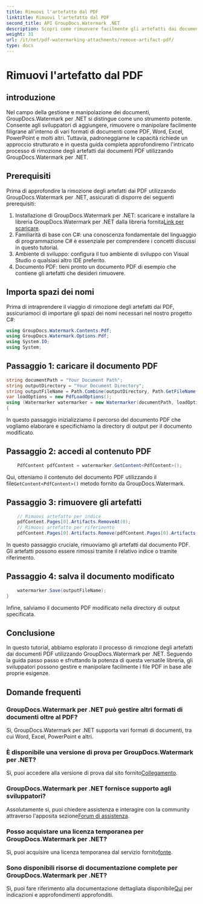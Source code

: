 ```yaml
---
title: Rimuovi l'artefatto dal PDF
linktitle: Rimuovi l'artefatto dal PDF
second_title: API GroupDocs.Watermark .NET
description: Scopri come rimuovere facilmente gli artefatti dai documenti PDF utilizzando GroupDocs.Watermark per .NET. Padroneggia il processo passo dopo passo con il nostro tutorial completo.
weight: 31
url: /it/net/pdf-watermarking-attachments/remove-artifact-pdf/
type: docs
---
```

# Rimuovi l'artefatto dal PDF

## introduzione
Nel campo della gestione e manipolazione dei documenti, GroupDocs.Watermark per .NET si distingue come uno strumento potente. Consente agli sviluppatori di aggiungere, rimuovere o manipolare facilmente filigrane all'interno di vari formati di documenti come PDF, Word, Excel, PowerPoint e molti altri. Tuttavia, padroneggiarne le capacità richiede un approccio strutturato e in questa guida completa approfondiremo l'intricato processo di rimozione degli artefatti dai documenti PDF utilizzando GroupDocs.Watermark per .NET.
## Prerequisiti
Prima di approfondire la rimozione degli artefatti dai PDF utilizzando GroupDocs.Watermark per .NET, assicurati di disporre dei seguenti prerequisiti:
1. Installazione di GroupDocs.Watermark per .NET: scaricare e installare la libreria GroupDocs.Watermark per .NET dalla libreria fornita[Link per scaricare](https://releases.groupdocs.com/Watermark/net/).
2. Familiarità di base con C#: una conoscenza fondamentale del linguaggio di programmazione C# è essenziale per comprendere i concetti discussi in questo tutorial.
3. Ambiente di sviluppo: configura il tuo ambiente di sviluppo con Visual Studio o qualsiasi altro IDE preferito.
4. Documento PDF: tieni pronto un documento PDF di esempio che contiene gli artefatti che desideri rimuovere.

## Importa spazi dei nomi
Prima di intraprendere il viaggio di rimozione degli artefatti dai PDF, assicuriamoci di importare gli spazi dei nomi necessari nel nostro progetto C#:
```csharp
using GroupDocs.Watermark.Contents.Pdf;
using GroupDocs.Watermark.Options.Pdf;
using System.IO;
using System;
```
## Passaggio 1: caricare il documento PDF
```csharp
string documentPath = "Your Document Path";
string outputDirectory = "Your Document Directory";
string outputFileName = Path.Combine(outputDirectory, Path.GetFileName(documentPath));
var loadOptions = new PdfLoadOptions();
using (Watermarker watermarker = new Watermarker(documentPath, loadOptions))
{
```
In questo passaggio inizializziamo il percorso del documento PDF che vogliamo elaborare e specifichiamo la directory di output per il documento modificato.
## Passaggio 2: accedi al contenuto PDF
```csharp
    PdfContent pdfContent = watermarker.GetContent<PdfContent>();
```
 Qui, otteniamo il contenuto del documento PDF utilizzando il file`GetContent<PdfContent>()` metodo fornito da GroupDocs.Watermark.
## Passaggio 3: rimuovere gli artefatti
```csharp
    // Rimuovi artefatto per indice
    pdfContent.Pages[0].Artifacts.RemoveAt(0);
    // Rimuovi artefatto per riferimento
    pdfContent.Pages[0].Artifacts.Remove(pdfContent.Pages[0].Artifacts[0]);
```
In questo passaggio cruciale, rimuoviamo gli artefatti dal documento PDF. Gli artefatti possono essere rimossi tramite il relativo indice o tramite riferimento.
## Passaggio 4: salva il documento modificato
```csharp
    watermarker.Save(outputFileName);
}
```
Infine, salviamo il documento PDF modificato nella directory di output specificata.

## Conclusione
In questo tutorial, abbiamo esplorato il processo di rimozione degli artefatti dai documenti PDF utilizzando GroupDocs.Watermark per .NET. Seguendo la guida passo passo e sfruttando la potenza di questa versatile libreria, gli sviluppatori possono gestire e manipolare facilmente i file PDF in base alle proprie esigenze.
## Domande frequenti
### GroupDocs.Watermark per .NET può gestire altri formati di documenti oltre al PDF?
Sì, GroupDocs.Watermark per .NET supporta vari formati di documenti, tra cui Word, Excel, PowerPoint e altri.
### È disponibile una versione di prova per GroupDocs.Watermark per .NET?
 Sì, puoi accedere alla versione di prova dal sito fornito[Collegamento](https://releases.groupdocs.com/).
### GroupDocs.Watermark per .NET fornisce supporto agli sviluppatori?
 Assolutamente sì, puoi chiedere assistenza e interagire con la community attraverso l'apposita sezione[Forum di assistenza](https://forum.groupdocs.com/c/watermark/19).
### Posso acquistare una licenza temporanea per GroupDocs.Watermark per .NET?
 Sì, puoi acquisire una licenza temporanea dal servizio fornito[fonte](https://purchase.groupdocs.com/temporary-license/).
### Sono disponibili risorse di documentazione complete per GroupDocs.Watermark per .NET?
 Sì, puoi fare riferimento alla documentazione dettagliata disponibile[Qui](https://tutorials.groupdocs.com/Watermark/net/) per indicazioni e approfondimenti approfonditi.